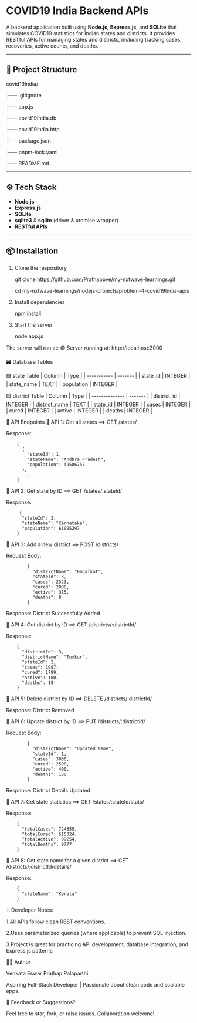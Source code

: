 # COVID19 India Backend APIs

A backend application built using **Node.js**, **Express.js**, and **SQLite** that simulates COVID19 statistics for Indian states and districts. It provides RESTful APIs for managing states and districts, including tracking cases, recoveries, active counts, and deaths.

---

## 📂 Project Structure

covid19India/

├── .gitignore

├── app.js

├── covid19India.db

├── covid19India.http

├── package.json

├── pnpm-lock.yaml

└── README.md

---

## ⚙️ Tech Stack

- **Node.js**
- **Express.js**
- **SQLite**
- **sqlite3** & **sqlite** (driver & promise wrapper)
- **RESTful APIs**

---

## 📦 Installation

1. Clone the respository
   
   git clone https://github.com/Prathappve/my-nxtwave-learnings.git

   cd my-nxtwave-learnings/nodejs-projects/problem-4-covid19India-apis

3. Install dependencies

   npm install

4. Start the server

   node app.js
   
The server will run at: 🟢 Server running at: http://localhost:3000

🗃️ Database Tables

🟦 state Table
| Column      | Type    |
| ----------- | ------- |
| state\_id   | INTEGER |
| state\_name | TEXT    |
| population  | INTEGER |

🟨 district Table
| Column         | Type    |
| -------------- | ------- |
| district\_id   | INTEGER |
| district\_name | TEXT    |
| state\_id      | INTEGER |
| cases          | INTEGER |
| cured          | INTEGER |
| active         | INTEGER |
| deaths         | INTEGER |

🧪 API Endpoints
📍 API 1: Get all states ==> GET /states/

Response:
        
        [
          {
            "stateId": 1,
            "stateName": "Andhra Pradesh",
            "population": 49586757
          },
          ...
        ]

📍 API 2: Get state by ID ==> GET /states/:stateId/

 Response:
         
         {
          "stateId": 2,
          "stateName": "Karnataka",
          "population": 61095297
        }
📍 API 3: Add a new district ==> POST /districts/

Request Body:
            
            {
              "districtName": "Bagalkot",
              "stateId": 3,
              "cases": 2323,
              "cured": 2000,
              "active": 315,
              "deaths": 8
            }

Response: District Successfully Added

📍 API 4: Get district by ID ==> GET /districts/:districtId/

Response:
        
        {
          "districtId": 3,
          "districtName": "Tumkur",
          "stateId": 2,
          "cases": 1987,
          "cured": 1789,
          "active": 180,
          "deaths": 18
        }

📍 API 5: Delete district by ID ==> DELETE /districts/:districtId/

Response: District Removed

📍 API 6: Update district by ID ==> PUT /districts/:districtId/

Request Body:
            
            {
              "districtName": "Updated Name",
              "stateId": 1,
              "cases": 3000,
              "cured": 2500,
              "active": 400,
              "deaths": 100
            }

Response: District Details Updated

📍 API 7: Get state statistics ==> GET /states/:stateId/stats/

Response:
        
        {
          "totalCases": 724355,
          "totalCured": 615324,
          "totalActive": 99254,
          "totalDeaths": 9777
        }

📍 API 8: Get state name for a given district ==> GET /districts/:districtId/details/

Response:
        
        {
          "stateName": "Kerala"
        }

💡 Developer Notes:

1.All APIs follow clean REST conventions.

2.Uses parameterized queries (where applicable) to prevent SQL injection.

3.Project is great for practicing API development, database integration, and Express.js patterns.

🧑‍💻 Author

Venkata Eswar Prathap Palaparthi

Aspiring Full-Stack Developer | Passionate about clean code and scalable apps.

💬 Feedback or Suggestions?

Feel free to star, fork, or raise issues. Collaboration welcome!
